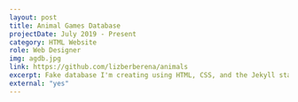 ```yaml
---
layout: post
title: Animal Games Database
projectDate: July 2019 - Present
category: HTML Website
role: Web Designer
img: agdb.jpg
link: https://github.com/lizberberena/animals
excerpt: Fake database I'm creating using HTML, CSS, and the Jekyll static site generator. This website records all video games where animals are the focus and contains all sorts of information on them including title, release date, publishers, developers, and more.
external: "yes"
---
```

